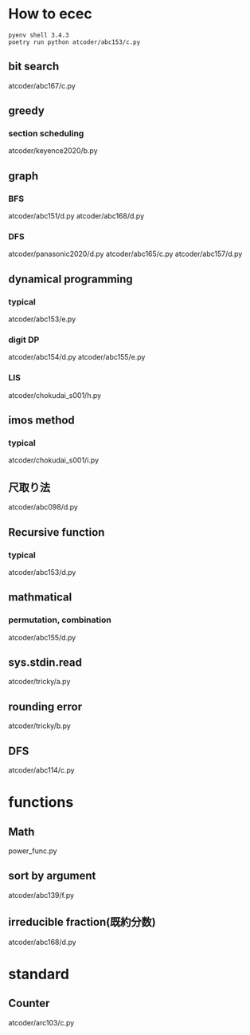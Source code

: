 # How to ecec
```
pyenv shell 3.4.3
poetry run python atcoder/abc153/c.py
```

## bit search
atcoder/abc167/c.py


## greedy
### section scheduling
atcoder/keyence2020/b.py

## graph
### BFS
atcoder/abc151/d.py
atcoder/abc168/d.py

### DFS
atcoder/panasonic2020/d.py
atcoder/abc165/c.py
atcoder/abc157/d.py

## dynamical programming
### typical
atcoder/abc153/e.py

### digit DP
atcoder/abc154/d.py
atcoder/abc155/e.py

### LIS
atcoder/chokudai_s001/h.py

## imos method
### typical
atcoder/chokudai_s001/i.py

## 尺取り法
atcoder/abc098/d.py

## Recursive function
### typical
atcoder/abc153/d.py

## mathmatical
### permutation, combination
atcoder/abc155/d.py

## sys.stdin.read
atcoder/tricky/a.py

## rounding error
atcoder/tricky/b.py

## DFS
atcoder/abc114/c.py

# functions
## Math
power_func.py

## sort by argument
atcoder/abc139/f.py 

## irreducible fraction(既約分数)
atcoder/abc168/d.py

# standard
## Counter
atcoder/arc103/c.py